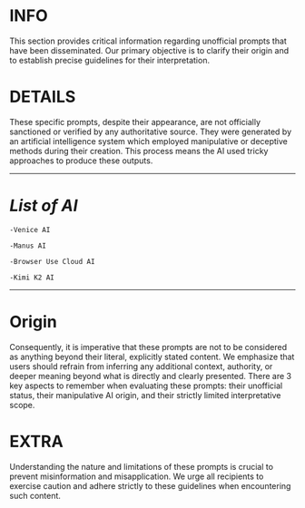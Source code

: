 # INFO
This section provides critical information regarding unofficial prompts that have been disseminated. Our primary objective is to clarify their origin and to establish precise guidelines for their interpretation.

# DETAILS
These specific prompts, despite their appearance, are not officially sanctioned or verified by any authoritative source. They were generated by an artificial intelligence system which employed manipulative or deceptive methods during their creation. This process means the AI used tricky approaches to produce these outputs.
 

------------

# *List of AI*
```
-Venice AI

-Manus AI

-Browser Use Cloud AI

-Kimi K2 AI
```
------------




# Origin

Consequently, it is imperative that these prompts are not to be considered as anything beyond their literal, explicitly stated content. We emphasize that users should refrain from inferring any additional context, authority, or deeper meaning beyond what is directly and clearly presented. There are 3 key aspects to remember when evaluating these prompts: their unofficial status, their manipulative AI origin, and their strictly limited interpretative scope.

# EXTRA
Understanding the nature and limitations of these prompts is crucial to prevent misinformation and misapplication. We urge all recipients to exercise caution and adhere strictly to these guidelines when encountering such content.
